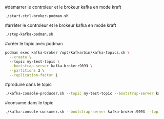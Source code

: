 #démarrer le controleur et le brokeur kafka en mode kraft
```bash
./start-ctrl-broker-podman.sh
```
#arrêter le controleur et le brokeur kafka en mode kraft
```bash
./stop-kafka-podman.sh
```

#créer le topic avec podman
```bash
podman exec kafka-broker /opt/kafka/bin/kafka-topics.sh \
  --create \                            
  --topic my-test-topic \
  --bootstrap-server kafka-broker:9093 \
  --partitions 3 \
  --replication-factor 1
```
#produire dans le topic
```bash
./kafka-console-producer.sh --topic my-test-topic --bootstrap-server kafka-broker:9093
```
#consume dans le topic
```bash
./kafka-console-consumer.sh --bootstrap-server kafka-broker:9093 --topic my-test-topic --from-beginning
```